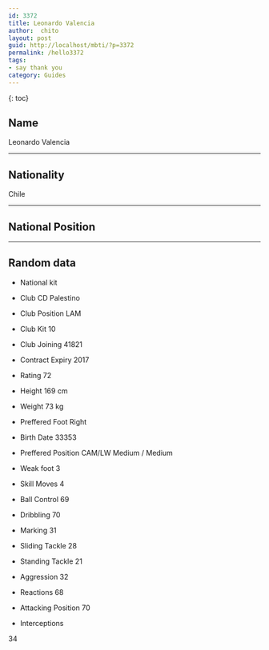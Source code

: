 ```yaml
---
id: 3372
title: Leonardo Valencia
author:  chito 
layout: post
guid: http://localhost/mbti/?p=3372
permalink: /hello3372
tags:
- say thank you
category: Guides
---
```



{: toc}


## Name  
Leonardo Valencia 

* * *

## Nationality  
Chile 

* * *

## National Position 

* * *

## Random data 

  * National kit 
  * Club 
CD Palestino 

  * Club Position 
LAM 

  * Club Kit 
10 

  * Club Joining 
41821 

  * Contract Expiry 
2017 

  * Rating 
72 

  * Height 
169 cm 

  * Weight 
73 kg 

  * Preffered Foot 
Right 

  * Birth Date 
33353 

  * Preffered Position 
CAM/LW Medium / Medium 

  * Weak foot 
3 

  * Skill Moves 
4 

  * Ball Control 
69 

  * Dribbling 
70 

  * Marking 
31 

  * Sliding Tackle 
28 

  * Standing Tackle 
21 

  * Aggression 
32 

  * Reactions 
68 

  * Attacking Position 
70 

  * Interceptions 

34</ul>